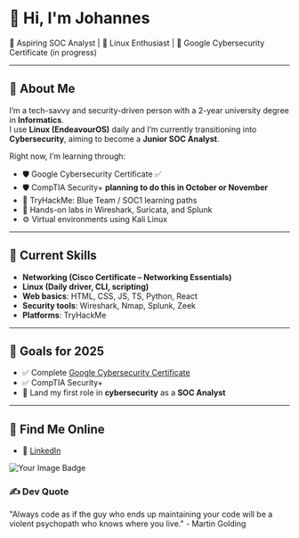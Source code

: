 # 👋 Hi, I'm Johannes

🚀 Aspiring SOC Analyst | 🐧 Linux Enthusiast | 🎯 Google Cybersecurity Certificate (in progress)

---

## 💼 About Me

I’m a tech-savvy and security-driven person with a 2-year university degree in **Informatics**.  
I use **Linux (EndeavourOS)** daily and I’m currently transitioning into **Cybersecurity**, aiming to become a **Junior SOC Analyst**.

Right now, I’m learning through:
- 🛡️ Google Cybersecurity Certificate ✅
- 🛡️ CompTIA Security+ **planning to do this in October or November**
- 🧠 TryHackMe: Blue Team / SOC1 learning paths
- 🧪 Hands-on labs in Wireshark, Suricata, and Splunk
- ⚙️ Virtual environments using Kali Linux

---

## 🧠 Current Skills

- **Networking (Cisco Certificate – Networking Essentials)**
- **Linux (Daily driver, CLI, scripting)**
- **Web basics**: HTML, CSS, JS, TS, Python, React
- **Security tools**: Wireshark, Nmap, Splunk, Zeek
- **Platforms**: TryHackMe

---

## 🎯 Goals for 2025

- ✅ Complete [Google Cybersecurity Certificate](https://coursera.org/share/eaf785629284dbf82fc42e88db135cfa)
- ✅ CompTIA Security+
- 📄 Land my first role in **cybersecurity** as a **SOC Analyst**

---

## 🔗 Find Me Online

- 💼 [LinkedIn](https://www.linkedin.com/in/johanneshilmerson/)

<img src="https://tryhackme-badges.s3.amazonaws.com/Hilmer.png" alt="Your Image Badge" />

### ✍️ Dev Quote
"Always code as if the guy who ends up maintaining your code will be a violent psychopath who knows where you live." 
                                                                                  -  Martin Golding
